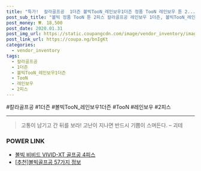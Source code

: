```yaml
--- 
title: "특가!  칼라골프공  1더즌 볼빅TooN_레인보우1더즌 정품 TooN 레인보우 툰 2..." 
post_sub_title: "볼빅 정품 TooN 툰 2피스 칼라골프공 레인보우 1더즌, 볼빅TooN_레인보우1더즌" 
post_money: ₩. 18,500 
post_date: 2020.01.31 
post_img_url: https://static.coupangcdn.com/image/vendor_inventory/images/2018/06/15/17/2/0a030649-631f-43e4-b851-82f5aaf1f303.jpg 
post_link_url: https://coupa.ng/bnIgKt 
categories: 
  - vendor_inventory 
tags: 
  - 칼라골프공 
  - 1더즌 
  - 볼빅TooN_레인보우1더즌 
  - TooN 
  - 레인보우 
  - 2피스 
--- 
```

  #칼라골프공 #1더즌 #볼빅TooN_레인보우1더즌 #TooN #레인보우 #2피스 
<hr> 

> 고통이 남기고 간 뒤를 보라! 고난이 지나면 반드시 기쁨이 스며든다. – 괴테 


### POWER LINK

* <a href="https://blog.naver.com/sakai111/221784227209" target="_blank">볼빅 비비드 VIVID-XT 골프공 4피스</a>
* <a href="https://blog.naver.com/fasyy4321/221790880232" target="_blank">[추천]볼빅골프공 57가지 정보</a>
